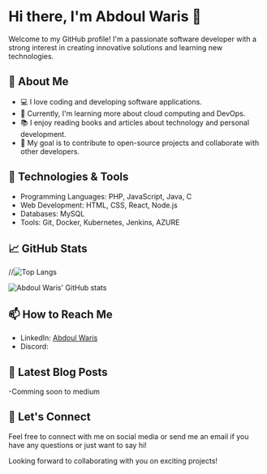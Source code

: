 # Hi there, I'm Abdoul Waris 👋

Welcome to my GitHub profile! I'm a passionate software developer with a strong interest in creating innovative solutions and learning new technologies. 

## 🚀 About Me

- 💻 I love coding and developing software applications.
- 🌱 Currently, I'm learning more about cloud computing and DevOps.
- 📚 I enjoy reading books and articles about technology and personal development.
- 🎯 My goal is to contribute to open-source projects and collaborate with other developers.

## 🔧 Technologies & Tools

- Programming Languages: PHP, JavaScript, Java, C
- Web Development: HTML, CSS, React, Node.js
- Databases: MySQL
- Tools: Git, Docker, Kubernetes, Jenkins, AZURE

## 📈 GitHub Stats

//![Top Langs](https://github-readme-stats.vercel.app/api/top-langs/?username=abdoulWaris&langs_count=15&theme=horizontal)

![Abdoul Waris' GitHub stats](https://github-readme-stats.vercel.app/api?username=abdoulWaris&show_icons=true&theme=radical)

## 📫 How to Reach Me

- LinkedIn: [Abdoul Waris](https://www.linkedin.com/in/abdoulWaris/)
- Discord: 

## 📝 Latest Blog Posts

-Comming soon to medium

<!-- BLOG-POST-LIST:END -->

## 🤝 Let's Connect

Feel free to connect with me on social media or send me an email if you have any questions or just want to say hi!

Looking forward to collaborating with you on exciting projects!
